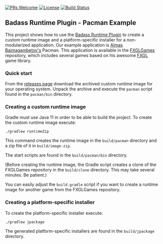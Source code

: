 [![PRs Welcome](https://img.shields.io/badge/PRs-welcome-brightgreen.svg?style=flat-square)](http://makeapullrequest.com)
[![License](https://img.shields.io/badge/License-Apache%202.0-blue.svg)](https://github.com/beryx-gist/badass-runtime-pacman/blob/master/LICENSE)
[![Build Status](https://img.shields.io/travis/beryx-gist/badass-runtime-pacman/master.svg?label=Build)](https://travis-ci.org/beryx-gist/badass-runtime-pacman)

## Badass Runtime Plugin - Pacman Example ##

This project shows how to use the [Badass Runtime Plugin](https://github.com/beryx/badass-runtime-plugin/) to create a
custom runtime image and a platform-specific installer for a non-modularized application.
Our example application is [Almas Baimagambetov's](https://github.com/AlmasB) Pacman.
This application is available in the [FXGLGames](https://github.com/AlmasB/FXGLGames) repository, which includes several games based on his awesome [FXGL](https://github.com/AlmasB/FXGL) game library.

### Quick start
From the [releases page](https://github.com/beryx-gist/badass-runtime-pacman/releases) download the archived custom runtime image for your operating system.
Unpack the archive and execute the `pacman` script found in the `pacman/bin` directory.  


### Creating a custom runtime image

Gradle must use Java 11 in order to be able to build the project.
To create the custom runtime image execute:

```
./gradlew runtimeZip
```

This command creates the runtime image in the `build/pacman` directory and a zip file of it in `build/image-zip`.

The start scripts are found in the `build/pacman/bin` directory.

(Before creating the runtime image, the Gradle script creates a clone of the FXGLGames repository in the `build/clone` directory.
  This may take several minutes. Be patient.)

You can easily adjust the `build.gradle` script if you want to create a runtime image for another game from the FXGLGames repository.

### Creating a platform-specific installer

To create the platform-specific installer execute:

```
./gradlew jpackage
```

The generated platform-specific installers are found in the `build/jpackage` directory.
